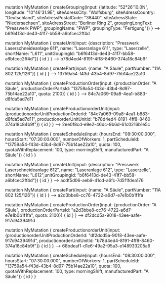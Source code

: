 mutation MyMutation {
  createGrouping(input: {latitude: "52°26'10.0N", longitude: "10°46'31.9E", siteAdressCity: "Wolfsburg", siteAdressCountry: "Deutschland", siteAdressPostalCode: "38440", siteAdressState: "Niedersachsen", siteAdressStreet: "Berliner Ring 2", groupingLongText: "Presswerk PWP", groupingName: "PWP", groupingType: "Fertigung"})
}
--> b6f6413d-de43-41f7-bb58-a6bfcec2ff4d


mutation MyMutation {
  createUnit(input: {description: "Presswerk Laserschneideanlage 611", name: "Laseranlage 611", type: "Laserzelle", shortName: "L611", unitGoupingId: "b6f6413d-de43-41f7-bb58-a6bfcec2ff4d"}) {
    id
  }
}
--> b78d4ed4-8191-4ff8-8460-374a18c84b9f


mutation MyMutation {
  createPart(input: {name: "A Säule", partNumber: "11A 802 125/126"}) {
    id
  }
}
--> 13759a54-f43d-43b4-8d97-75b14ae22a10

mutation MyMutation {
  createProductionOrder(input: {productionOrder: "A Säule", productionOrderPartsId: "13759a54-f43d-43b4-8d97-75b14ae22a10", quota: 2100}) {
    id
  }
}
--> 84c7a069-09a8-4ea1-b883-d8fda5ad7d11


mutation MyMutation {
  createProductionorderUnit(input: {productionorderUnitProductionOrderId: "84c7a069-09a8-4ea1-b883-d8fda5ad7d11", productionorderUnitUnitId: "b78d4ed4-8191-4ff8-8460-374a18c84b9f"}) {
    id
  }
}
-->
2ee0f8cd-e9e2-46dc-9b6d-61c0216b1e5c

mutation MyMutation {
  createSchedule(input: {hoursEnd: "08:30:00.000", hoursStart: "07:30:00.000", numberOfWorkers: 1, partScheduleId: "13759a54-f43d-43b4-8d97-75b14ae22a10", quota: 100, quotaWithReplacement: 100, type: morningShift, manufacturedPart: "A Säule"}) {
    id
  }
}






mutation MyMutation {
  createUnit(input: {description: "Presswerk Laserschneideanlage 612", name: "Laseranlage 612", type: "Laserzelle", shortName: "L612",unitGroupingId: "b6f6413d-de43-41f7-bb58-a6bfcec2ff4d"}) {
    id
  }
}
-->
acdf5d06-aeb9-41cd-a6fc-7d5f1fdea176


mutation MyMutation {
  createPart(input: {name: "A Säule", partNumber: "11A 802 125/126"}) {
    id
  }
}
-->
a2d3bbe8-cc76-4722-a6d7-e7e1b0b1f1fa

mutation MyMutation {
  createProductionOrder(input: {productionOrder: "A Säule", productionOrderPartsId: "a2d3bbe8-cc76-4722-a6d7-e7e1b0b1f1fa", quota: 2100}) {
    id
  }
}
-->
df2dcd5a-9018-43ee-aafe-917c9439491d


mutation MyMutation {
  createProductionorderUnit(input: {productionorderUnitProductionOrderId: "df2dcd5a-9018-43ee-aafe-917c9439491d", productionorderUnitUnitId: "b78d4ed4-8191-4ff8-8460-374a18c84b9f"}) {
    id
  }
}
-->
68bdeaf1-d1e6-49a2-95a3-e148933205a6

mutation MyMutation {
  createSchedule(input: {hoursEnd: "08:30:00.000", hoursStart: "07:30:00.000", numberOfWorkers: 1, partScheduleId: "13759a54-f43d-43b4-8d97-75b14ae22a10", quota: 100, quotaWithReplacement: 100, type: morningShift, manufacturedPart: "A Säule"}) {
    id
  }
}
